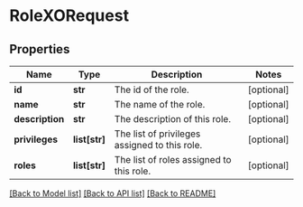# RoleXORequest

## Properties
Name | Type | Description | Notes
------------ | ------------- | ------------- | -------------
**id** | **str** | The id of the role. | [optional] 
**name** | **str** | The name of the role. | [optional] 
**description** | **str** | The description of this role. | [optional] 
**privileges** | **list[str]** | The list of privileges assigned to this role. | [optional] 
**roles** | **list[str]** | The list of roles assigned to this role. | [optional] 

[[Back to Model list]](../README.md#documentation-for-models) [[Back to API list]](../README.md#documentation-for-api-endpoints) [[Back to README]](../README.md)

